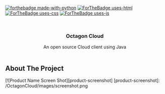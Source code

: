 <!-- PROJECT SHIELDS -->
<!--
*** I'm using markdown "reference style" links for readability.
*** Reference links are enclosed in brackets [ ] instead of parentheses ( ).
*** See the bottom of this document for the declaration of the reference variables
*** for contributors-url, forks-url, etc. This is an optional, concise syntax you may use.
*** https://www.markdownguide.org/basic-syntax/#reference-style-links
-->
[![forthebadge made-with-python](http://ForTheBadge.com/images/badges/made-with-python.svg)](https://www.python.org/)
[![ForTheBadge uses-html](http://ForTheBadge.com/images/badges/uses-html.svg)](http://ForTheBadge.com)
[![ForTheBadge uses-css](http://ForTheBadge.com/images/badges/uses-css.svg)](http://ForTheBadge.com)
[![ForTheBadge uses-js](http://ForTheBadge.com/images/badges/uses-js.svg)](http://ForTheBadge.com)




<!-- PROJECT LOGO -->
<br />
<p align="center">
  <h3 align="center">Octagon Cloud</h3>
  <p align="center">
    An open source Cloud client using Java
    <br />
    <br />
  </p>
</p>

<!-- ABOUT THE PROJECT -->
## About The Project

[![Product Name Screen Shot][product-screenshot]
[product-screenshot]: /OctagonCloud/images/screenshot.png
